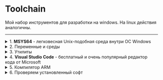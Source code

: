 # Toolchain

Мой набор инструментов для разработки на windows. На linux действия аналогичны.
<hr>

<details>
    <summary>1. <b>MSYS64</b> - легковесная Unix-подобная среда внутри ОС Windows</summary>

- https://www.msys2.org/
</details>

<details>
    <summary>2. Переменные и среды</summary>


1. Запускаем консоль и вводим команду
```bash
pacman -v
```
если команда неизвестно, то делаем слудющие шаги:
2. Запускаем консоль от имини администратора

3. Пишем команду
```bash
echo %Path% # результат сохраняем в блокнот для того, чтобы потом можно было восстановить в случае краха
setx /M Path "[то что в блокноте]; C:\msys64\usr\bin" # нас интересует путь к бинарным файлам в msys64, поэтому нужно прописать абсолютный путь.
```

4. Перезапускаем консоль

5. Проверяем команду
```bash
pacman -v
```
Теперь должно вывести сообщение, если команда не найдена, то рекомендую поизучать переменные и среды windows.
</details>

<details>
    <summary>3. Утилиты</summary>
В msys64 устанавливаем пакеты:

```bash
pacman -S git
pacman -S make
pacman -S gcc
cd C:\msys64\home ; mkdir utils; cd utils
git clone https://sourceforge.net/p/stm32flash/code/ci/master/tree/
cd stm32flash-code
make
cp stm32flash.exe C:\msys64\usr\bin
```
Для того, чтобы удалить stm32flash-code нужно будет просто удалить папку и бинарник из `C:\msys64\usr\bin`s
</details>

<details>
    <summary>4. <b>Visual Studio Code</b> - бесплатный и очень популярный редактор кода от Microsoft</summary>

- https://code.visualstudio.com/
</details>

<details>
    <summary>5. Компилятор ARM</summary>

- https://developer.arm.com/downloads/-/gnu-rm

    1. Нужно включить <b>VPN</b>
    2. Скачать архив
    3. Создать папку `path-arm-gcc`
    4. Перенести все папки из архива в эту папку: `bin`, `arm-none-eabi`, `lib`, `share`
```bash
mkdir C:\msys64\usr\bin\path-arm-gcc
echo %Path% # результат сохраняем в блокнот для того, чтобы потом можно было восстановить в случае краха
setx /M Path "[то что в блокноте]; C:\msys64\usr\bin\path-arm-gcc\bin"
```
Для того чтобы избавиться от этой утилиты, достаточно будет удалить папку
</details>

<details>
    <summary>6. Проверяем установленный софт</summary>

```bash
pacman --version
git --version
make --version
gcc --version
arm-none-eabi-gcc --version
arm-none-eabi-objcopy --version
stm32flash --versiob
code --version # необязательно, но если ставили vs code, то там могла стоять галочка создать переменную path. Если вы ее оставили, то утилита сработает
```
Если всё установлено правильно, каждая команда покажет свою версию
</details>